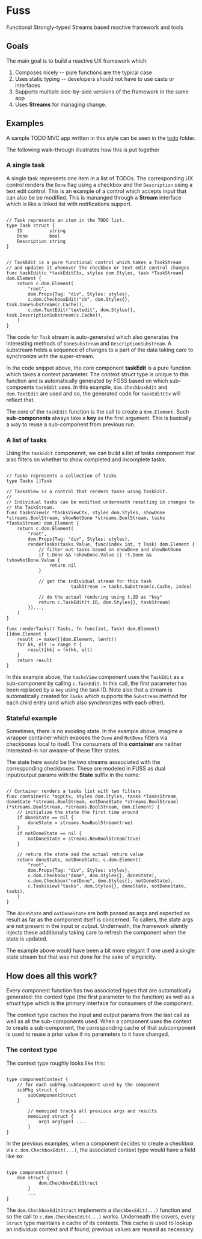 # Fuss

Functional Strongly-typed Streams based reactive framework and tools

## Goals

The main goal is to build a reactive  UX framework which:

1. Composes nicely -- pure functions are the typical case
2. Uses static typing -- developers should not have to use casts or interfaces
3. Supports multiple side-by-side versions of the framework in the same app
4. Uses **Streams** for managing change.

## Examples

A sample TODO MVC app written in this style can be seen in the
[todo](https://github.com/dotchain/fuss/tree/master/todo) folder.

The following walk-through illustrates how this is put together

### A single task

A single task represents one item in a list of TODOs.  The
corresponding UX control renders the `Done` flag using a checkbox and
the `Description` using a text edit control.  This is an example of a
control which accepts input that can also be be modified.  This is
mananged through a **Stream** interface which is like a linked list
with notifications support.

```golang

// Task represents an item in the TODO list.
type Task struct {
	ID          string
	Done        bool
	Description string
}


// TaskEdit is a pure functional control which takes a TaskStream
// and updates it whenever the checkbox or text edit control changes
func taskEdit(c *taskEditCtx, styles dom.Styles, task *TaskStream) dom.Element {
	return c.dom.Element(
		"root",
		dom.Props{Tag: "div", Styles: styles},
		c.dom.CheckboxEdit("cb", dom.Styles{}, task.DoneSubstream(c.Cache)),
		c.dom.TextEdit("textedit", dom.Styles{}, task.DescriptionSubstream(c.Cache)),
	)
}
```

The code for `Task` stream is auto-generated which also generates the
interesting methods of `DoneSubstream` and `DescriptionSubstream`. A
substream holds a sequence of changes to a part of the data taking
care to synchronize with the super-stream.

In the code snippet above, the core component **taskEdit** is  a pure
function which takes a context parameter.  The context struct type is
unique to this function and is automatically generated by FOSS based
on which sub-compoents `taskEdit` uses.  In this example,
`dom.CheckboxEdit` and `dom.TextEdit` are used and so, the generated
code for `taskEditCtx` will reflect that.

The core of the `taskEdit` function is the call to create a
`dom.Element`.  Such **sub-components** always take a **key** as the
first argument. This is basically a way to reuse a sub-component from
previous run.

### A list of tasks

Using the `taskEdit` componennt, we can build a list of tasks
component that also filters on whether to show completed and
incomplete tasks.

```golang

// Tasks represents a collection of tasks
type Tasks []Task

// TasksView is a control that renders tasks using TaskEdit.
//
// Individual tasks can be modified underneath resulting in changes to
// the TaskStream.
func tasksView(c *tasksViewCtx, styles dom.Styles, showDone *streams.BoolStream, showNotDone *streams.BoolStream, tasks *TasksStream) dom.Element {
	return c.dom.Element(
		"root",
		dom.Props{Tag: "div", Styles: styles},
		renderTasks(tasks.Value, func(index int, t Task) dom.Element {
			// filter out tasks based on showDone and showNotDone
			if t.Done && !showDone.Value || !t.Done && !showNotDone.Value {
				return nil
			}

			// get the individual stream for this task
                        taskStream := tasks.Substream(c.Cache, index)

			// do the actual rendering using t.ID as "key"
			return c.TaskEdit(t.ID, dom.Styles{}, taskStream)
		})...,
	)
}

func renderTasks(t Tasks, fn func(int, Task) dom.Element) []dom.Element {
	result := make([]dom.Element, len(t))
	for kk, elt := range t {
		result[kk] = fn(kk, elt)
	}
	return result
}
```

In this example above, the `tasksView` component uses the `TaskEdit`
as a sub-component by calling `c.TaskEdit`. In this call, the first
parameter has been replaced by a `key` using the task ID.  Note also
that a stream is automatically created for `Tasks` which supports the
`Substream` method for each child entry (and which also synchronizes
with each other).

### Stateful example

Sometimes, there is no avoiding state. In the example above, imagine a
wrapper container which exposes the `Done` and `NotDone` filters via
checkboxes local to itself.  The consumers of this **container** are
neither interested-in nor awaare-of these filter states.

The state here would be the two streams asssociated with the
corresponding checkboxes. These are modeled in FUSS as dual
input/output params with the **State** suffix in the name:


```golang

// Container renders a tasks list with two filters
func container(c *appCtx, styles dom.Styles, tasks *TasksStream, doneState *streams.BoolStream, notDoneState *streams.BoolStream) (*streams.BoolStream, *streams.BoolStream, dom.Element) {
	// initialize the state the first time around
	if doneState == nil {
		doneState = streams.NewBoolStream(true)
	}
	if notDoneState == nil {
		notDoneState = streams.NewBoolStream(true)
	}

	// return the state and the actual return value
	return doneState, notDoneState, c.dom.Element(
		"root",
		dom.Props{Tag: "div", Styles: styles},
		c.dom.Checkbox("done", dom.Styles{}, doneState),
		c.dom.Checkbox("notDone", dom.Styles{}, notDoneState),
		c.TasksView("tasks", dom.Styles{}, doneState, notDoneState, tasks),
	)
}
```

The `doneState` and `notDoneState` are both passed as args and
expected as result as far as the component itself is concerned. To
callers, the state args are not present in the input or
output. Underneath, the framework silently injects these additionally
taking care to refresh the component when the state is updated.

The example above would have been a bit more elegant if one used a
single state stream but that was not done for the sake of simplicity.

## How does all this work?

Every component function has two associated types that are
automatically generated: the context type  (the first parameter to the
function) as well as a *struct* type which is the primary interface
for consumers of the component.

The context type caches the input and output params from the last call
as well as all the sub-components used. When a component uses the
context to create a sub-component, the corresponding cache of that
subcomponent is used to reuse a prior value if no parameters to it
have changed.

### The context type

The context type roughly looks like this:

```golang

type componentContext {
	// for each subPkg.subComponent used by the component
	subPkg struct {
		subComponentStruct
	}

        // memoized tracks all previous args and results
        memoized struct {
        	arg1 argType1 ....
        }
}
```

In the previous examples, when a component decides to create a
checkbox via `c.dom.CheckboxEdit(...)`, the associated context type
would have a field like so:

```golang

type componentContext {
	dom struct {
        	dom.CheckboxEditStruct
        }
        ...
}
```

The  `dom.CheckboxEditStruct` implements a `CheckboxEdit(...)`
function and so the call to `c.dom.CheckboxEdit(...)`
works. Underneath the covers, every `Struct` type maintains a cache of
its contexts. This cache is used to lookup an individual context and
if found, previous values are reused as necessary.
